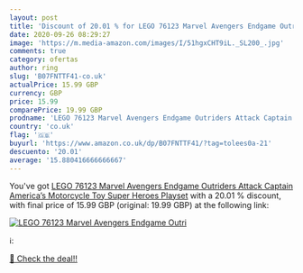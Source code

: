 ```yaml
---
layout: post
title: 'Discount of 20.01 % for LEGO 76123 Marvel Avengers Endgame Outri'
date: 2020-09-26 08:29:27
image: 'https://m.media-amazon.com/images/I/51hgxCHT9iL._SL200_.jpg'
comments: true
category: ofertas
author: ring
slug: 'B07FNTTF41-co.uk'
actualPrice: 15.99 GBP
currency: GBP
price: 15.99
comparePrice: 19.99 GBP
prodname: 'LEGO 76123 Marvel Avengers Endgame Outriders Attack Captain America’s Motorcycle Toy  Super Heroes Playset'
country: 'co.uk'
flag: '🇬🇧'
buyurl: 'https://www.amazon.co.uk/dp/B07FNTTF41/?tag=tolees0a-21'
descuento: '20.01'
average: '15.880416666666667'
---
```


You've got [LEGO 76123 Marvel Avengers Endgame Outriders Attack Captain America’s Motorcycle Toy  Super Heroes Playset](https://www.amazon.co.uk/dp/B07FNTTF41/?tag=tolees0a-21) with a  20.01 % discount, with final price of 15.99 GBP (original: 19.99 GBP) at the following link:

[![LEGO 76123 Marvel Avengers Endgame Outri](https://m.media-amazon.com/images/I/51hgxCHT9iL._SL200_.jpg)](https://www.amazon.co.uk/dp/B07FNTTF41/?tag=tolees0a-21)

ℹ️:


[🛒 Check the deal!!](https://www.amazon.co.uk/dp/B07FNTTF41/?tag=tolees0a-21)
